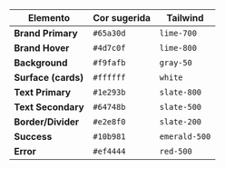 | Elemento            | Cor sugerida | Tailwind      |
| ------------------- | ------------ | ------------- |
| **Brand Primary**   | `#65a30d`    | `lime-700`    |
| **Brand Hover**     | `#4d7c0f`    | `lime-800`    |
| **Background**      | `#f9fafb`    | `gray-50`     |
| **Surface (cards)** | `#ffffff`    | `white`       |
| **Text Primary**    | `#1e293b`    | `slate-800`   |
| **Text Secondary**  | `#64748b`    | `slate-500`   |
| **Border/Divider**  | `#e2e8f0`    | `slate-200`   |
| **Success**         | `#10b981`    | `emerald-500` |
| **Error**           | `#ef4444`    | `red-500`     |


